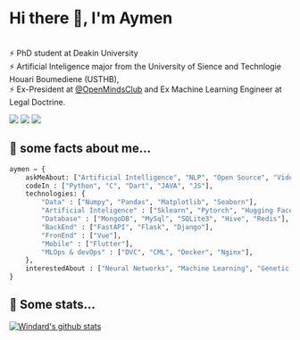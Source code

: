 # Hi there 👋, I'm Aymen
 
<br/> ⚡ PhD student at Deakin University
<br/> ⚡ Artificial Inteligence major from the University of Sience and Technlogie Houari Boumediene (USTHB),
<br/> ⚡ Ex-President at [@OpenMindsClub](http://openmindsclub.net/) and Ex Machine Learning Engineer at Legal Doctrine.


[![](https://img.shields.io/badge/-Aymen-blue?style=flat-square&logo=Linkedin&logoColor=white&link=https://www.linkedin.com/in/aymen-rayane-khouas/)](https://www.linkedin.com/in/aymen-rayane-khouas/)
[![](https://img.shields.io/badge/-aymenkhouas@gmail.com-c14438?style=flat-square&logo=Gmail&logoColor=white&link=mailto:aymenkhouas@gmail.com)](mailto:aymenkhouas@gmail.com)
[![](https://img.shields.io/badge/-Aymen_krt-blue?style=flat-square&logo=Twitter&logoColor=white&link=https://twitter.com/Aymen_krt)](https://twitter.com/Aymen_krt)

## 💬 some facts about me...

```python
aymen = {
    askMeAbout: ["Artificial Intelligence", "NLP", "Open Source", "Video games", "Machine Learning"],
    codeIn : ["Python", "C", "Dart", "JAVA", "JS"],
    technologies: {
        "Data" : ["Numpy", "Pandas", "Matplotlib", "Seaborn"],
        "Artificial Inteligence" : ["Sklearn", "Pytorch", "Hugging Face", "Spacy"],
        "Database" : ["MongoDB", "MySql", "SQLite3", "Hive", "Redis"],
        "BackEnd" : ["FastAPI", "Flask", "Django"],
        "FronEnd" : ["Vue"],
        "Mobile" : ["Flutter"],
        "MLOps & devOps" : ["DVC", "CML", "Docker", "Nginx"],
    },
    interestedAbout : ["Neural Networks", "Machine Learning", "Genetic Algorithms", "NLP", "Transformers", "Diffusion models"],
}
```




## 🌱 Some stats...

[![Windard's github stats](https://github-readme-stats.vercel.app/api?username=aymenkhs&show_icons=true)](https://github.com/aymenkhs)
<!--
**aymenkhs/aymenkhs** is a ✨ _special_ ✨ repository because its `README.md` (this file) appears on your GitHub profile.

Here are some ideas to get you started:

- 🔭 I’m currently working on ...
- 🌱 I’m currently learning ...
- 👯 I’m looking to collaborate on ...
- 🤔 I’m looking for help with ...
- 💬 Ask me about ...
- 📫 How to reach me: ...
- 😄 Pronouns: ...
- ⚡ Fun fact: ...
-->
